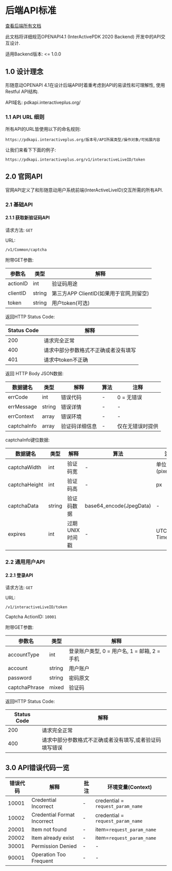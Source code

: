 # 后端API标准

[查看后端所有文档](./)   

此文档将详细规范OPENAPI4.1 (InterActivePDK 2020 Backend) 开发中的API交互设计.   

适用Backend版本: <= 1.0.0

## 1.0 设计理念

形随意动OPENAPI 4.1在设计后端API时着重考虑到API的易读性和可理解性, 使用Restful API结构.   

API域名: pdkapi.interactiveplus.org/

### 1.1 API URL 细则

所有API的URL皆使用以下的命名规则:   

```
https://pdkapi.interactiveplus.org/版本号/API所属类型/操作对象/可拓展内容
``` 

让我们来看下下面的例子:   
```
https://pdkapi.interactiveplus.org/v1/interactiveLiveID/token
```

## 2.0 官网API

官网API定义了和形随意动用户系统前端(InterActiveLiveID)交互所需的所有API.

### 2.1 基础API

#### 2.1.1 获取新验证码API

请求方法: `GET`      

URL:   

```
/v1/Common/captcha   
```

附带GET参数:   

|参数名|类型|解释|
|-|-|-|
|actionID|int|验证码用途|
|clientID|string|第三方APP ClientID(如果用于官网,则留空)|
|token|string|用户token(可选)|

返回HTTP Status Code:   

|Status Code|解释|
|-|-|
|200|请求完全正常|
|400|请求中部分参数格式不正确或者没有填写|
|401|请求中token不正确|

返回 HTTP Body JSON数据:   

|数据键名|类型|解释|算法|注释|
|-|-|-|-|-|
|errCode|int|错误代码|-|0 = 无错误|
|errMessage|string|错误详情|-|-|
|errContext|array|错误环境|-|-|
|captchaInfo|array|验证码详细信息|-|仅在无错误时提供|

captchaInfo键位数据:   

|数据键名|类型|解释|算法|注释|
|-|-|-|-|-|
|captchaWidth|int|验证码宽|-|单位为像素(pixels)|
|captchaHeight|int|验证码高|-|px|
|captchaData|string|验证码数据|base64_encode(JpegData)|-|
|expires|int|过期UNIX时间戳|-|UTC Unix Timestamp|

### 2.2 通用用户API

#### 2.2.1 登录API

请求方法: `GET`      

URL:   

```
/v1/interactiveLiveID/token   
```

Captcha ActionID: `10001`   

附带GET参数:   

|参数名|类型|解释|
|-|-|-|
|accountType|int|登录账户类型, 0 = 用户名, 1 = 邮箱, 2 = 手机|
|account|string|用户账户|
|password|string|密码原文|
|captchaPhrase|mixed|验证码|

返回HTTP Status Code:   

|Status Code|解释|
|-|-|
|200|请求完全正常|
|400|请求中部分参数格式不正确或者没有填写,或者验证码填写错误|

## 3.0 API错误代码一览

|错误代码|解释|批注|环境变量(Context)|
|-|-|-|-|
|10001|Credential Incorrect|-|credential = `request_param_name`|
|10002|Credential Format Incorrect|-|credential = `request_param_name`|
|20001|Item not found|-|item=`request_param_name`|
|20002|Item already exist|-|item=`request_param_name`|
|30001|Permission Denied|-|-|
|90001|Operation Too Frequent|-|-|